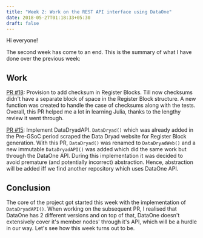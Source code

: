 ```yaml
---
title: "Week 2: Work on the REST API interface using DataOne"
date: 2018-05-27T01:18:33+05:30
draft: false
---
```


Hi everyone!

The second week has come to an end. This is the summary of what I have done over the previous week:

## Work
[PR #18](https://github.com/oxinabox/DataDepsGenerators.jl/pull/18): Provision to add checksum in Register Blocks. Till now checksums didn't have a separate block of space in the Register Block structure. A new function was created to handle the case of checksums along with the tests. Overall, this PR helped me a lot in learning Julia, thanks to the lengthy review it went through.

[PR #15](https://github.com/oxinabox/DataDepsGenerators.jl/pull/19): Implement DataDryadAPI. `DataDryad()` which was already added in the Pre-GSoC period scraped the Data Dryad website for Register Block generation. With this PR, `DataDryad()` was renamed to `DataDryadWeb()` and a new immutable `DataDryadAPI()` was added which did the same work but through the DataOne API. During this implementation it was decided to avoid premature (and potentially incorrect) abstraction. Hence, abstraction will be added iff we find another repository which uses DataOne API.

## Conclusion

The core of the project got started this week with the implementation of `DataDryadAPI()`. When working on the subsequent PR, I realised that DataOne has 2 different versions and on top of that, DataOne doesn't extensively cover it's member nodes' through it's API, which will be a hurdle in our way. Let's see how this week turns out to be.